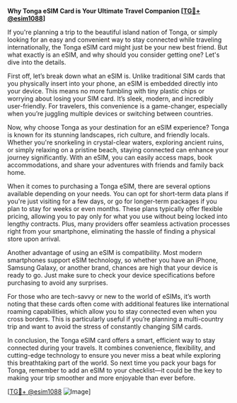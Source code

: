 **Why Tonga eSIM Card is Your Ultimate Travel Companion [[TG💪+ @esim1088](https://t.me/s/esim1088)]**

If you're planning a trip to the beautiful island nation of Tonga, or simply looking for an easy and convenient way to stay connected while traveling internationally, the Tonga eSIM card might just be your new best friend. But what exactly is an eSIM, and why should you consider getting one? Let's dive into the details.

First off, let’s break down what an eSIM is. Unlike traditional SIM cards that you physically insert into your phone, an eSIM is embedded directly into your device. This means no more fumbling with tiny plastic chips or worrying about losing your SIM card. It’s sleek, modern, and incredibly user-friendly. For travelers, this convenience is a game-changer, especially when you’re juggling multiple devices or switching between countries.

Now, why choose Tonga as your destination for an eSIM experience? Tonga is known for its stunning landscapes, rich culture, and friendly locals. Whether you're snorkeling in crystal-clear waters, exploring ancient ruins, or simply relaxing on a pristine beach, staying connected can enhance your journey significantly. With an eSIM, you can easily access maps, book accommodations, and share your adventures with friends and family back home.

When it comes to purchasing a Tonga eSIM, there are several options available depending on your needs. You can opt for short-term data plans if you're just visiting for a few days, or go for longer-term packages if you plan to stay for weeks or even months. These plans typically offer flexible pricing, allowing you to pay only for what you use without being locked into lengthy contracts. Plus, many providers offer seamless activation processes right from your smartphone, eliminating the hassle of finding a physical store upon arrival.

Another advantage of using an eSIM is compatibility. Most modern smartphones support eSIM technology, so whether you have an iPhone, Samsung Galaxy, or another brand, chances are high that your device is ready to go. Just make sure to check your device specifications before purchasing to avoid any surprises.

For those who are tech-savvy or new to the world of eSIMs, it’s worth noting that these cards often come with additional features like international roaming capabilities, which allow you to stay connected even when you cross borders. This is particularly useful if you’re planning a multi-country trip and want to avoid the stress of constantly changing SIM cards.

In conclusion, the Tonga eSIM card offers a smart, efficient way to stay connected during your travels. It combines convenience, flexibility, and cutting-edge technology to ensure you never miss a beat while exploring this breathtaking part of the world. So next time you pack your bags for Tonga, remember to add an eSIM to your checklist—it could be the key to making your trip smoother and more enjoyable than ever before.

[[TG💪+ @esim1088](https://t.me/s/esim1088) ![Image](https://i.postimg.cc/Y0z9fWf4/image.png)]